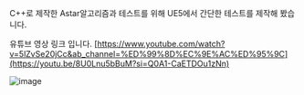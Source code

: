 C++로 제작한 Astar알고리즘과 테스트를 위해 UE5에서 간단한 테스트를 제작해 봤습니다.

유튜브 영상 링크 입니다.
[https://www.youtube.com/watch?v=5lZvSe20jCc&ab_channel=%ED%99%8D%EC%9E%AC%ED%95%9C](https://youtu.be/8U0Lnu5bBuM?si=Q0A1-CaETDOu1zNn)


![image](https://github.com/user-attachments/assets/efe6fc05-bf8b-43e2-bd72-3f93d8497f7d)
